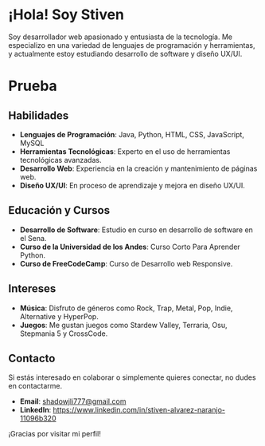 # ¡Hola! Soy Stiven

Soy desarrollador web apasionado y entusiasta de la tecnología. Me especializo en una variedad de lenguajes de programación y herramientas, y actualmente estoy estudiando desarrollo de software y diseño UX/UI.

# Prueba

## Habilidades

- **Lenguajes de Programación**: Java, Python, HTML, CSS, JavaScript, MySQL
- **Herramientas Tecnológicas**: Experto en el uso de herramientas tecnológicas avanzadas.
- **Desarrollo Web**: Experiencia en la creación y mantenimiento de páginas web.
- **Diseño UX/UI**: En proceso de aprendizaje y mejora en diseño UX/UI.

## Educación y Cursos

- **Desarrollo de Software**: Estudio en curso en desarrollo de software en el Sena.
- **Curso de la Universidad de los Andes**: Curso Corto Para Aprender Python.
- **Curso de FreeCodeCamp**: Curso de Desarrollo web Responsive. 

## Intereses

- **Música**: Disfruto de géneros como Rock, Trap, Metal, Pop, Indie, Alternative y HyperPop.
- **Juegos**: Me gustan juegos como Stardew Valley, Terraria, Osu, Stepmania 5 y CrossCode.

## Contacto

Si estás interesado en colaborar o simplemente quieres conectar, no dudes en contactarme.

- **Email**: shadowjli777@gmail.com
- **LinkedIn**: https://www.linkedin.com/in/stiven-alvarez-naranjo-11096b320

¡Gracias por visitar mi perfil!
